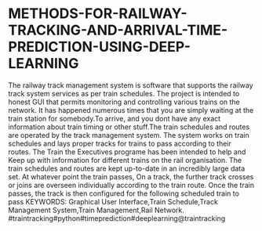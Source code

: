 # METHODS-FOR-RAILWAY-TRACKING-AND-ARRIVAL-TIME-PREDICTION-USING-DEEP-LEARNING
The railway track management system is software that supports the railway track
system services as per train schedules. The project is intended to honest GUI that
permits monitoring and controlling various trains on the network. It has happened
numerous times that you are simply waiting at the train station for somebody.To
arrive, and you dont have any exact information about train timing or other stuff.The
train schedules and routes are operated by the track management system. The system
works on train schedules and lays proper tracks for trains to pass according to their
routes. The Train the Executives programe has been intended to help and Keep up
with information for different trains on the rail organisation. The train schedules
and routes are kept up-to-date in an incredibly large data set. At whatever point the
train passes, On a track, the further track crosses or joins are overseen individually
according to the train route. Once the train passes, the track is then configured for
the following scheduled train to pass
KEYWORDS: Graphical User Interface,Train Schedule,Track Management System,Train
Management,Rail Network.
#traintracking#python#timeprediction#deeplearning@traintracking
